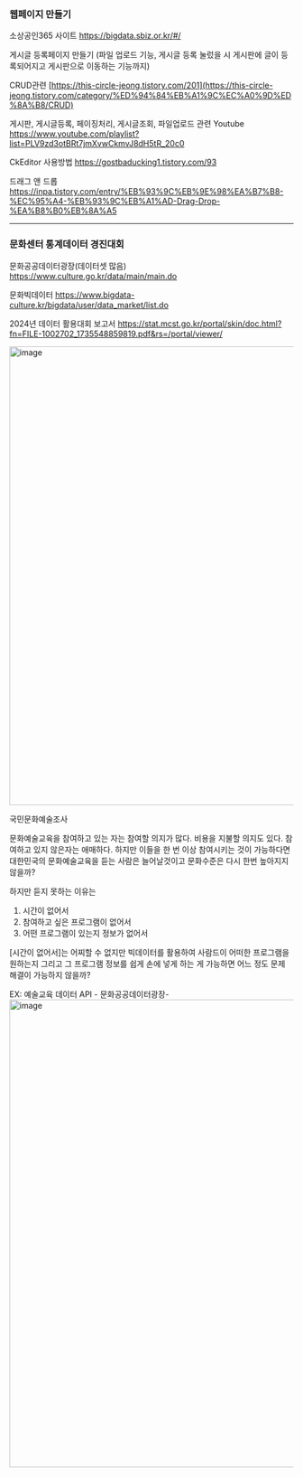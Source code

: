 ### 웹페이지 만들기
소상공인365 사이트 
https://bigdata.sbiz.or.kr/#/

게시글 등록페이지 만들기 (파일 업로드 기능, 게시글 등록 눌렀을 시 게시판에 글이 등록되어지고 게시판으로 이동하는 기능까지)

CRUD관련
[https://this-circle-jeong.tistory.com/201](https://this-circle-jeong.tistory.com/category/%ED%94%84%EB%A1%9C%EC%A0%9D%ED%8A%B8/CRUD)

게시판, 게시글등록, 페이징처리, 게시글조회, 파일업로드 관련 Youtube 
https://www.youtube.com/playlist?list=PLV9zd3otBRt7jmXvwCkmvJ8dH5tR_20c0

CkEditor 사용방법
https://gostbaducking1.tistory.com/93

드래그 앤 드롭
https://inpa.tistory.com/entry/%EB%93%9C%EB%9E%98%EA%B7%B8-%EC%95%A4-%EB%93%9C%EB%A1%AD-Drag-Drop-%EA%B8%B0%EB%8A%A5
<hr/>

### 문화센터 통계데이터 경진대회 


문화공공데이터광장(데이터셋 많음)
https://www.culture.go.kr/data/main/main.do

문화빅데이터 
https://www.bigdata-culture.kr/bigdata/user/data_market/list.do

2024년 데이터 활용대회 보고서
https://stat.mcst.go.kr/portal/skin/doc.html?fn=FILE-1002702_1735548859819.pdf&rs=/portal/viewer/

<img width="829" height="812" alt="image" src="https://github.com/user-attachments/assets/8f9cc824-1f9c-490d-a7ff-d16e7aed2e39" />



국민문화예술조사


문화예술교육을 참여하고 있는 자는 참여할 의지가 많다. 비용을 지불할 의지도 있다. 
참여하고 있지 않은자는 애매하다. 하지만 이들을 한 번 이상 참여시키는 것이 가능하다면 대한민국의 문화예술교육을 듣는 사람은 늘어날것이고 문화수준은 다시 한번 높아지지 않을까?

하지만 듣지 못하는 이유는 
1. 시간이 없어서
2. 참여하고 싶은 프로그램이 없어서
3. 어떤 프로그램이 있는지 정보가 없어서

[시간이 없어서]는 어찌할 수 없지만 빅데이터를 활용하여 사람드이 어떠한 프로그램을 원하는지 그리고 그 프로그램 정보를 쉽게 손에 넣게 하는 게 가능하면 어느 정도 문제 해결이 가능하지 않을까?

EX: 예술교육 데이터 API - 문화공공데이터광장-
<img width="1277" height="828" alt="image" src="https://github.com/user-attachments/assets/ce073fbd-b6fb-464e-8cf5-6182563f637d" />
